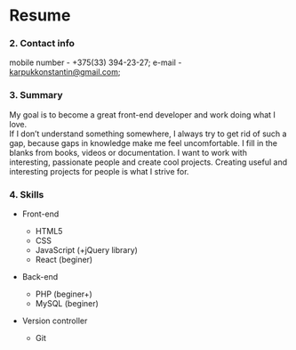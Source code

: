 # Resume

### 2. Contact info

mobile number - +375(33) 394-23-27; 
e-mail - karpukkonstantin@gmail.com;

### 3. Summary

My goal is to become a great front-end developer and work doing what I love.    
If I don’t understand something somewhere, I always try to get rid of such a gap, because gaps in knowledge make me feel uncomfortable. I fill in the blanks from books, videos or documentation.
I want to work with interesting, passionate people and create cool projects. Creating useful and interesting projects for people is what I strive for.

### 4. Skills

- Front-end
    * HTML5
    * CSS
    * JavaScript (+jQuery library)
    * React (beginer)

- Back-end
    * PHP (beginer+)
    * MySQL (beginer)

- Version controller
    * Git